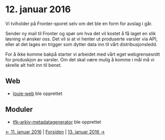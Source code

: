 # 12. januar 2016

Vi tviholder på Fronter-sporet selv om det ble en form for avslag i går.

Sender ny mail til Fronter og spør om hva det vil kostet å få laget en slik løsning vi ønsker oss.
Det vil si at vi henter ut produserte varsler via API, eller at det lages en trigger som dytter data inn til vårt distribusjonsledd.

For å ikke komme bakpå starter vi arbeidet med vårt eget webgrensesnitt for produskjon av varsler.
Om det skal være mulig å komme i mål må vi skrelle alt helt inn til benet.

## Web
- [louie-web](https://github.com/telemark/louie-web) ble opprettet

## Moduler
- [tfk-arkiv-metadatagenerator](https://github.com/telemark/tfk-arkiv-metadatagenerator) ble opprettet

[<- 11. januar 2016](2016-01-11.md)  |  [Forsiden](../../index.md)  |  [13. januar 2016 ->](2016-01-13.md)